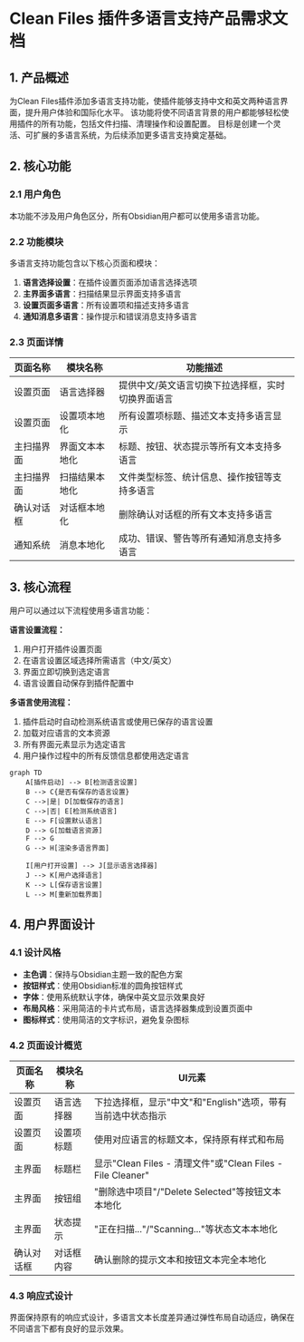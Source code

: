 # Clean Files 插件多语言支持产品需求文档

## 1. 产品概述

为Clean Files插件添加多语言支持功能，使插件能够支持中文和英文两种语言界面，提升用户体验和国际化水平。
该功能将使不同语言背景的用户都能够轻松使用插件的所有功能，包括文件扫描、清理操作和设置配置。
目标是创建一个灵活、可扩展的多语言系统，为后续添加更多语言支持奠定基础。

## 2. 核心功能

### 2.1 用户角色
本功能不涉及用户角色区分，所有Obsidian用户都可以使用多语言功能。

### 2.2 功能模块
多语言支持功能包含以下核心页面和模块：
1. **语言选择设置**：在插件设置页面添加语言选择选项
2. **主界面多语言**：扫描结果显示界面支持多语言
3. **设置页面多语言**：所有设置项和描述支持多语言
4. **通知消息多语言**：操作提示和错误消息支持多语言

### 2.3 页面详情

| 页面名称 | 模块名称 | 功能描述 |
|---------|---------|---------|
| 设置页面 | 语言选择器 | 提供中文/英文语言切换下拉选择框，实时切换界面语言 |
| 设置页面 | 设置项本地化 | 所有设置项标题、描述文本支持多语言显示 |
| 主扫描界面 | 界面文本本地化 | 标题、按钮、状态提示等所有文本支持多语言 |
| 主扫描界面 | 扫描结果本地化 | 文件类型标签、统计信息、操作按钮等支持多语言 |
| 确认对话框 | 对话框本地化 | 删除确认对话框的所有文本支持多语言 |
| 通知系统 | 消息本地化 | 成功、错误、警告等所有通知消息支持多语言 |

## 3. 核心流程

用户可以通过以下流程使用多语言功能：

**语言设置流程：**
1. 用户打开插件设置页面
2. 在语言设置区域选择所需语言（中文/英文）
3. 界面立即切换到选定语言
4. 语言设置自动保存到插件配置中

**多语言使用流程：**
1. 插件启动时自动检测系统语言或使用已保存的语言设置
2. 加载对应语言的文本资源
3. 所有界面元素显示为选定语言
4. 用户操作过程中的所有反馈信息都使用选定语言

```mermaid
graph TD
    A[插件启动] --> B[检测语言设置]
    B --> C{是否有保存的语言设置}
    C -->|是| D[加载保存的语言]
    C -->|否| E[检测系统语言]
    E --> F[设置默认语言]
    D --> G[加载语言资源]
    F --> G
    G --> H[渲染多语言界面]
    
    I[用户打开设置] --> J[显示语言选择器]
    J --> K[用户选择语言]
    K --> L[保存语言设置]
    L --> M[重新加载界面]
```

## 4. 用户界面设计

### 4.1 设计风格
- **主色调**：保持与Obsidian主题一致的配色方案
- **按钮样式**：使用Obsidian标准的圆角按钮样式
- **字体**：使用系统默认字体，确保中英文显示效果良好
- **布局风格**：采用简洁的卡片式布局，语言选择器集成到设置页面中
- **图标样式**：使用简洁的文字标识，避免复杂图标

### 4.2 页面设计概览

| 页面名称 | 模块名称 | UI元素 |
|---------|---------|--------|
| 设置页面 | 语言选择器 | 下拉选择框，显示"中文"和"English"选项，带有当前选中状态指示 |
| 设置页面 | 设置项标题 | 使用对应语言的标题文本，保持原有样式和布局 |
| 主界面 | 标题栏 | 显示"Clean Files - 清理文件"或"Clean Files - File Cleaner" |
| 主界面 | 按钮组 | "删除选中项目"/"Delete Selected"等按钮文本本地化 |
| 主界面 | 状态提示 | "正在扫描..."/"Scanning..."等状态文本本地化 |
| 确认对话框 | 对话框内容 | 确认删除的提示文本和按钮文本完全本地化 |

### 4.3 响应式设计
界面保持原有的响应式设计，多语言文本长度差异通过弹性布局自动适应，确保在不同语言下都有良好的显示效果。